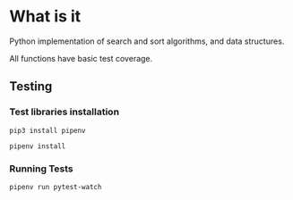 # What is it

Python implementation of search and sort algorithms, and data structures.

All functions have basic test coverage.

## Testing

### Test libraries installation 

`pip3 install pipenv`

`pipenv install`

### Running Tests

`pipenv run pytest-watch`
